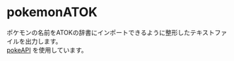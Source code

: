 # pokemonATOK

ポケモンの名前をATOKの辞書にインポートできるように整形したテキストファイルを出力します。  
<a href="https://pokeapi.co/" target="_blank">pokeAPI</a> を使用しています。
